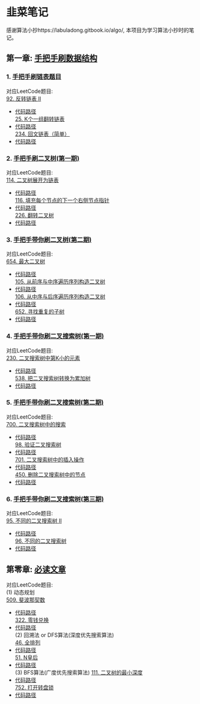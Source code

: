 # 韭菜笔记
感谢算法小抄https://labuladong.gitbook.io/algo/, 本项目为学习算法小抄时的笔记。
## 第一章: [手把手刷数据结构](https://labuladong.gitbook.io/algo/mu-lu-ye-1)<br>
### 1. [手把手刷链表题目](https://labuladong.gitbook.io/algo/mu-lu-ye-1/mu-lu-ye)
对应LeetCode题目:<br>
[92. 反转链表 II](https://leetcode-cn.com/problems/reverse-linked-list-ii/)<br>
- [代码路径](algorithm/list.go)<br>
[25. K个一组翻转链表](https://leetcode-cn.com/problems/reverse-nodes-in-k-group/)<br>
- [代码路径](algorithm/list.go)<br>
[234. 回文链表（简单）](https://leetcode-cn.com/problems/palindrome-linked-list/)<br>
- [代码路径](leetcode/list/lc234.go)<br>

### 2. [手把手刷二叉树(第一期)](https://labuladong.gitbook.io/algo/mu-lu-ye-1/mu-lu-ye-1)
对应LeetCode题目:<br>
[114. 二叉树展开为链表](https://leetcode-cn.com/problems/flatten-binary-tree-to-linked-list/)<br>
- [代码路径](leetcode/bintree/lc114.go)<br>
[116. 填充每个节点的下一个右侧节点指针](https://leetcode-cn.com/problems/populating-next-right-pointers-in-each-node/)<br>
- [代码路径](leetcode/bintree/lc116.go)<br>
[226. 翻转二叉树](https://leetcode-cn.com/problems/flatten-binary-tree-to-linked-list/)<br>
- [代码路径](leetcode/bintree/lc226.go)<br>

### 3. [手把手带你刷二叉树(第二期)](https://labuladong.gitbook.io/algo/mu-lu-ye-1/mu-lu-ye-1/er-cha-shu-xi-lie-2)
对应LeetCode题目:<br>
[654. 最大二叉树](https://leetcode-cn.com/problems/maximum-binary-tree/)<br>
- [代码路径](leetcode/bintree/lc654.go)<br>
[105. 从前序与中序遍历序列构造二叉树](https://leetcode-cn.com/problems/construct-binary-tree-from-preorder-and-inorder-traversal/)<br>
- [代码路径](leetcode/bintree/lc105.go)<br>
[106. 从中序与后序遍历序列构造二叉树](https://leetcode-cn.com/problems/construct-binary-tree-from-inorder-and-postorder-traversal/)<br>
- [代码路径](leetcode/bintree/lc106.go)<br>
[652. 寻找重复的子树](https://leetcode-cn.com/problems/find-duplicate-subtrees/)<br>
- [代码路径](leetcode/bintree/lc652.go)<br>

### 4. [手把手带你刷二叉搜索树(第一期)](https://labuladong.gitbook.io/algo/mu-lu-ye-1/mu-lu-ye-1/bst1)
对应LeetCode题目:<br>
[230. 二叉搜索树中第K小的元素](https://leetcode-cn.com/problems/kth-smallest-element-in-a-bst/)<br>
- [代码路径](leetcode/bst/lc230.go)<br>
[538. 把二叉搜索树转换为累加树](https://leetcode-cn.com/problems/convert-bst-to-greater-tree/)<br>
- [代码路径](leetcode/bst/lc538.go)<br>

### 5. [手把手带你刷二叉搜索树(第二期)](https://labuladong.gitbook.io/algo/mu-lu-ye-1/mu-lu-ye-1/er-cha-sou-suo-shu-cao-zuo-ji-jin)
对应LeetCode题目:<br>
[700. 二叉搜索树中的搜索](https://leetcode-cn.com/problems/search-in-a-binary-search-tree/)<br>
- [代码路径](leetcode/bst/lc700.go)<br>
[98. 验证二叉搜索树](https://leetcode-cn.com/problems/validate-binary-search-tree/)<br>
- [代码路径](leetcode/bst/lc98.go)<br>
[701. 二叉搜索树中的插入操作](https://leetcode-cn.com/problems/insert-into-a-binary-search-tree/)<br>
- [代码路径](leetcode/bst/lc701.go)<br>
[450. 删除二叉搜索树中的节点](https://leetcode-cn.com/problems/delete-node-in-a-bst/)<br>
- [代码路径](leetcode/bst/lc450.go)<br>

### 6. [手把手带你刷二叉搜索树(第三期)](https://labuladong.gitbook.io/algo/mu-lu-ye-1/mu-lu-ye-1/bst3)
对应LeetCode题目:<br>
[95. 不同的二叉搜索树 II](https://leetcode-cn.com/problems/unique-binary-search-trees-ii/)<br>
- [代码路径](leetcode/bst/lc95.go)<br>
[96. 不同的二叉搜索树](https://leetcode-cn.com/problems/unique-binary-search-trees/)<br>
- [代码路径](leetcode/bst/lc96.go)<br>

## 第零章: [必读文章](https://labuladong.gitbook.io/algo/mu-lu-ye)<br>
对应LeetCode题目:<br>
(1) 动态规划<br>
[509. 斐波那契数](https://leetcode-cn.com/problems/fibonacci-number/)<br>
- [代码路径](algorithm/fib.go)<br>
[322. 零钱兑换](https://leetcode-cn.com/problems/coin-change/)<br>
- [代码路径](algorithm/coin.go)<br>
(2) 回溯法 or DFS算法(深度优先搜索算法)<br>
[46. 全排列](https://leetcode-cn.com/problems/permutations/)<br>
- [代码路径](leetcode/backtrack/lc46.go)<br>
[51. N皇后](https://leetcode-cn.com/problems/n-queens/)<br>
- [代码路径](leetcode/backtrack/lc51.go)<br>
(3) BFS算法(广度优先搜索算法)
[111. 二叉树的最小深度](https://leetcode-cn.com/problems/minimum-depth-of-binary-tree/)<br>
- [代码路径](leetcode/bfs/lc111.go)<br>
[752. 打开转盘锁](https://leetcode-cn.com/problems/open-the-lock/)<br>
- [代码路径](leetcode/bfs/lc752.go)<br>